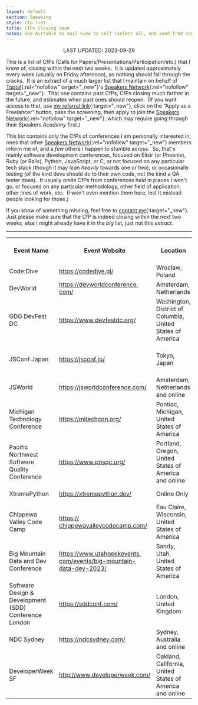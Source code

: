 ```yaml
---
layout: default
section: Speaking
style: cfp-list
title: CfPs Closing Soon
notes: Use Airtable to mail view to self (select all, and send from context menu), copy table from email, remove styling, and update date.
---
```


<center>LAST UPDATED: 2023-09-29</center>

This is a list of CfPs
(Calls for Papers/Presentations/Participation/etc.)
that I know of,
closing within the next two weeks.&nbsp;
It is updated approximately every week
(usually on Friday afternoon),
so nothing should fall through the cracks.&nbsp;
It is an extract of a much larger list
that I maintain on behalf of
[Toptal](https://www.toptal.com/#accept-only-candid-coders){:rel="nofollow" target="_new"}'s
[Speakers Network](https://www.toptal.com/community/speakers){:rel="nofollow" target="_new"}.&nbsp;
That one contains past CfPs,
CfPs closing much farther in the future,
and estimates when past ones should reopen.&nbsp;
(If you want access to that, use
[my referral link](https://www.toptal.com/#accept-only-candid-coders){:target="_new"},
click on the “Apply as a Freelancer” button,
pass the screening,
then apply to join the
[Speakers Network](https://www.toptal.com/community/speakers){:rel="nofollow" target="_new"},
which may require going through their Speakers _Academy_ first.)

This list contains _only_
the CfPs of conferences I am personally interested in,
ones that other
[Speakers Network](https://www.toptal.com/community/speakers){:rel="nofollow" target="_new"} members inform me of,
and a _few_ others I happen to stumble across.&nbsp;
So, that's mainly software development conferences,
focused on Elixir (or Phoenix), Ruby (or Rails), Python, JavaScript, or C,
or not focused on any particular tech stack
(though it may _lean heavily_ towards one or two),
or occasionally testing
(of the kind devs should do to their own code,
not the kind a QA tester does).&nbsp;
It usually omits CfPs from conferences
held in places I won't go,
or focused on any particular
methodology, other field of application, other lines of work, etc.&nbsp;
(I won't even mention them here,
lest it mislead people looking for those.)

If you know of something missing, feel free to
[contact me](/contact){:target="_new"}.&nbsp;
Just please make sure that
the CfP is indeed closing within the next two weeks,
else I might already have it in the _big_ list, just not this _extract_.

<hr/>

<table>
  <tbody>
    <tr>
      <th>Event Name</th>
      <th>Event Website</th>
      <th>Location</th>
      <th>CFP Close Date</th>
      <th>Estimated?</th>
      <th>Event Date</th>
      <th>CFP Link</th>
    </tr>
    <tr>
      <td>Code:Dive</td>
      <td><a href="https://codedive.pl/" target="_blank">https://codedive.pl/</a></td>
      <td>Wrocław, Poland</td>
      <td>2023-09-30</td>
      <td></td>
      <td>2023-11-16</td>
      <td><a href="http://nokia.ly/3ZbeArI" target="_blank">http://nokia.ly/3ZbeArI</a></td>
    </tr>
    <tr>
      <td>DevWorld</td>
      <td><a href="https://devworldconference.com/" target="_blank">https://devworldconference.<wbr>com/</a></td>
      <td>Amsterdam, Netherlands</td>
      <td>2023-09-30</td>
      <td></td>
      <td>2024-02-29</td>
      <td><a href="https://forms.gle/wtCyAZMRUaTgucn78" target="_blank">https://forms.gle/<wbr>wtCyAZMRUaTgucn78</a></td>
    </tr>
    <tr>
      <td>GDG DevFest DC</td>
      <td><a href="https://www.devfestdc.org/" target="_blank">https://www.devfestdc.org/</a></td>
      <td>Washington, District of Columbia, United States of America</td>
      <td>2023-09-30</td>
      <td></td>
      <td>2023-10-20</td>
      <td><a href="https://docs.google.com/forms/d/1N6QryhORF9I3qNq2srxB1wh-8UAxuQcRnZtMTtWsVqU/viewform" target="_blank">https://docs.google.com/forms/<wbr>d/1N6QryhORF9I3qNq2srxB1wh-<wbr>8UAxuQcRnZtMTtWsVqU/viewform</a></td>
    </tr>
    <tr>
      <td>JSConf Japan</td>
      <td><a href="https://jsconf.jp/" target="_blank">https://jsconf.jp/</a></td>
      <td>Tokyo, Japan</td>
      <td>2023-09-30</td>
      <td></td>
      <td>2023-11-19</td>
      <td><a href="https://docs.google.com/forms/d/e/1FAIpQLSfkgAaCLVDWDXBgnFJt-J1H0dVU_A88Fg_tn4XVdUJyMkCvMA/viewform" target="_blank">https://docs.google.com/forms/<wbr>d/e/<wbr>1FAIpQLSfkgAaCLVDWDXBgnFJt-<wbr>J1H0dVU_A88Fg_tn4XVdUJyMkCvMA/<wbr>viewform</a></td>
    </tr>
    <tr>
      <td>JSWorld</td>
      <td><a href="https://jsworldconference.com/" target="_blank">https://jsworldconference.com/</a></td>
      <td>Amsterdam, Netherlands and online</td>
      <td>2023-09-30</td>
      <td></td>
      <td>2024-02-28</td>
      <td><a href="https://forms.gle/87pFyjyu4J8bdGMH7" target="_blank">https://forms.gle/<wbr>87pFyjyu4J8bdGMH7</a></td>
    </tr>
    <tr>
      <td>Michigan Technology Conference</td>
      <td><a href="https://mitechcon.org/" target="_blank">https://mitechcon.org/</a></td>
      <td>Pontiac, Michigan, United States of America</td>
      <td>2023-09-30</td>
      <td></td>
      <td>2024-03-21</td>
      <td><a href="https://www.mitechcon.org/speak" target="_blank">https://www.mitechcon.org/<wbr>speak</a></td>
    </tr>
    <tr>
      <td>Pacific Northwest Software Quality Conference</td>
      <td><a href="https://www.pnsqc.org/" target="_blank">https://www.pnsqc.org/</a></td>
      <td>Portland, Oregon, United States of America and online</td>
      <td>2023-09-30</td>
      <td></td>
      <td>2023-10-09</td>
      <td><a href="https://mms.pnsqc.org/members/proposals/propselect.php?orgcode=PNSQ&amp;prid=1253451" target="_blank">https://mms.pnsqc.org/members/<wbr>proposals/propselect.php?<wbr>orgcode=PNSQ&amp;prid=1253451</a></td>
    </tr>
    <tr>
      <td>XtremePython</td>
      <td><a href="https://xtremepython.dev/" target="_blank">https://xtremepython.dev/</a></td>
      <td>Online Only</td>
      <td>2023-09-30</td>
      <td></td>
      <td>2023-12-05</td>
      <td><a href="https://forms.gle/7dv6iqToggY8Gshs5" target="_blank">https://forms.gle/<wbr>7dv6iqToggY8Gshs5</a></td>
    </tr>
    <tr>
      <td>Chippewa Valley Code Camp</td>
      <td><a href="https://chippewavalleycodecamp.com/" target="_blank">https://<wbr>chippewavalleycodecamp.com/</a></td>
      <td>Eau Claire, Wisconsin, United States of America</td>
      <td>2023-10-01</td>
      <td></td>
      <td>2023-12-02</td>
      <td><a href="https://www.papercall.io/cvcc2023" target="_blank">https://www.papercall.io/<wbr>cvcc2023</a></td>
    </tr>
    <tr>
      <td>Big Mountain Data and Dev Conference</td>
      <td><a href="https://www.utahgeekevents.com/events/big-mountain-data-dev-2023/" target="_blank">https://www.utahgeekevents.<wbr>com/events/big-mountain-data-<wbr>dev-2023/</a></td>
      <td>Sandy, Utah, United States of America</td>
      <td>2023-10-02</td>
      <td></td>
      <td>2023-11-10</td>
      <td><a href="https://sessionize.com/big-mountain-data-and-dev-conference_23" target="_blank">https://sessionize.com/big-<wbr>mountain-data-and-dev-<wbr>conference_23</a></td>
    </tr>
    <tr>
      <td>Software Design &amp; Development (SDD) Conference London</td>
      <td><a href="https://sddconf.com/" target="_blank">https://sddconf.com/</a></td>
      <td>London, United Kingdom</td>
      <td>2023-10-06</td>
      <td></td>
      <td>2024-05-14</td>
      <td><a href="https://sessionize.com/sdd-2024" target="_blank">https://sessionize.com/sdd-<wbr>2024</a></td>
    </tr>
    <tr>
      <td>NDC Sydney</td>
      <td><a href="https://ndcsydney.com/" target="_blank">https://ndcsydney.com/</a></td>
      <td>Sydney, Australia and online</td>
      <td>2023-10-08</td>
      <td></td>
      <td>2024-02-14</td>
      <td><a href="https://ndcsydney.com/call-for-papers" target="_blank">https://ndcsydney.com/call-<wbr>for-papers</a></td>
    </tr>
    <tr>
      <td>DeveloperWeek SF</td>
      <td><a href="http://www.developerweek.com/" target="_blank">http://www.developerweek.com/</a></td>
      <td>Oakland, California, United States of America and online</td>
      <td>2023-10-13</td>
      <td></td>
      <td>2024-02-21</td>
      <td><a href="https://www.developerweek.com/conference/call-for-speakers/" target="_blank">https://www.developerweek.com/<wbr>conference/call-for-speakers/</a></td>
    </tr>
  </tbody>
</table>
